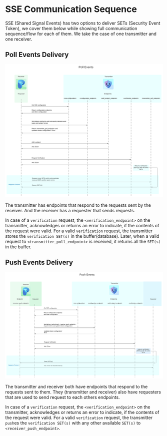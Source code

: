 # SSE Communication Sequence
SSE (Shared Signal Events) has two options to deliver SETs (Security Event Token), we cover them below while showing full communication sequence/flow for each of them.
We take the case of one transmitter and one receiver.
## Poll Events Delivery
![sse-events-poll](assets/sse-events-poll.svg)

The transmitter has endpoints that respond to the requests sent by the receiver. And the receiver has a requester that sends requests.

In case of a `verification` request, the `<verification_endpoint>` on the transmitter, acknowledges or returns an error to indicate, if the contents of the request were valid.
For a valid `verification` request, the transmitter stores the `verification SET(s)` in the buffer(database). Later, when a valid request to `<transmitter_poll_endpoint>` is received, it returns all the `SET(s)` in the buffer.

## Push Events Delivery
![sse-events-push](assets/sse-events-push.svg)

The transmitter and receiver both have endpoints that respond to the requests sent to them. They (transmitter and receiver) also have requesters that are used to send request to each others endpoints.

In case of a `verification` request, the `<verification_endpoint>` on the transmitter, acknowledges or returns an error to indicate, if the contents of the request were valid.
For a valid `verification` request, the transmitter `push`es the `verification SET(s)` with any other available `SET(s)` to
 `<receiver_push_endpoint>`.